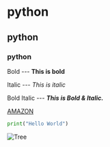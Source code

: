 # python

## python

### python

Bold --- **This is bold**

Italic --- *This is italic*

Bold Italic --- ***This is Bold & Italic.***

[AMAZON](www.amazon.com)

```python
print("Hello World")
```
![Tree](https://arbordayblog.org/wp-content/uploads/2018/06/oak-tree-sunset-iStock-477164218-1080x608.jpg)
